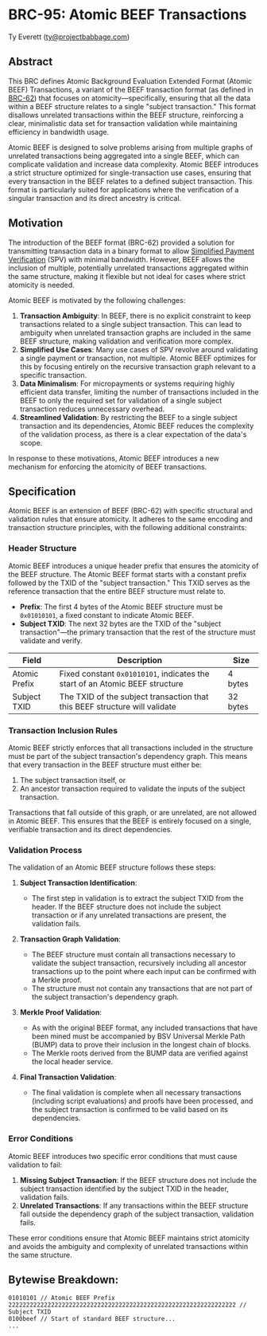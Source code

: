 # BRC-95: Atomic BEEF Transactions

Ty Everett (ty@projectbabbage.com)  

## Abstract

This BRC defines Atomic Background Evaluation Extended Format (Atomic BEEF) Transactions, a variant of the BEEF transaction format (as defined in [BRC-62](./0062.md)) that focuses on atomicity—specifically, ensuring that all the data within a BEEF structure relates to a single "subject transaction." This format disallows unrelated transactions within the BEEF structure, reinforcing a clear, minimalistic data set for transaction validation while maintaining efficiency in bandwidth usage.

Atomic BEEF is designed to solve problems arising from multiple graphs of unrelated transactions being aggregated into a single BEEF, which can complicate validation and increase data complexity. Atomic BEEF introduces a strict structure optimized for single-transaction use cases, ensuring that every transaction in the BEEF relates to a defined subject transaction. This format is particularly suited for applications where the verification of a singular transaction and its direct ancestry is critical.

## Motivation

The introduction of the BEEF format (BRC-62) provided a solution for transmitting transaction data in a binary format to allow [Simplified Payment Verification](./0067.md) (SPV) with minimal bandwidth. However, BEEF allows the inclusion of multiple, potentially unrelated transactions aggregated within the same structure, making it flexible but not ideal for cases where strict atomicity is needed.

Atomic BEEF is motivated by the following challenges:
1. **Transaction Ambiguity**: In BEEF, there is no explicit constraint to keep transactions related to a single subject transaction. This can lead to ambiguity when unrelated transaction graphs are included in the same BEEF structure, making validation and verification more complex.
2. **Simplified Use Cases**: Many use cases of SPV revolve around validating a single payment or transaction, not multiple. Atomic BEEF optimizes for this by focusing entirely on the recursive transaction graph relevant to a specific transaction.
3. **Data Minimalism**: For micropayments or systems requiring highly efficient data transfer, limiting the number of transactions included in the BEEF to only the required set for validation of a single subject transaction reduces unnecessary overhead.
4. **Streamlined Validation**: By restricting the BEEF to a single subject transaction and its dependencies, Atomic BEEF reduces the complexity of the validation process, as there is a clear expectation of the data's scope.

In response to these motivations, Atomic BEEF introduces a new mechanism for enforcing the atomicity of BEEF transactions. 

## Specification

Atomic BEEF is an extension of BEEF (BRC-62) with specific structural and validation rules that ensure atomicity. It adheres to the same encoding and transaction structure principles, with the following additional constraints:

### Header Structure

Atomic BEEF introduces a unique header prefix that ensures the atomicity of the BEEF structure. The Atomic BEEF format starts with a constant prefix followed by the TXID of the "subject transaction." This TXID serves as the reference transaction that the entire BEEF structure must relate to.

- **Prefix**: The first 4 bytes of the Atomic BEEF structure must be `0x01010101`, a fixed constant to indicate Atomic BEEF.
- **Subject TXID**: The next 32 bytes are the TXID of the "subject transaction"—the primary transaction that the rest of the structure must validate and verify.

| Field           | Description                                                                                          | Size           |
|-----------------|------------------------------------------------------------------------------------------------------|----------------|
| Atomic Prefix   | Fixed constant `0x01010101`, indicates the start of an Atomic BEEF structure                          | 4 bytes        |
| Subject TXID    | The TXID of the subject transaction that this BEEF structure will validate                            | 32 bytes       |

### Transaction Inclusion Rules

Atomic BEEF strictly enforces that all transactions included in the structure must be part of the subject transaction's dependency graph. This means that every transaction in the BEEF structure must either be:
1. The subject transaction itself, or
2. An ancestor transaction required to validate the inputs of the subject transaction.

Transactions that fall outside of this graph, or are unrelated, are not allowed in Atomic BEEF. This ensures that the BEEF is entirely focused on a single, verifiable transaction and its direct dependencies.

### Validation Process

The validation of an Atomic BEEF structure follows these steps:

1. **Subject Transaction Identification**: 
    - The first step in validation is to extract the subject TXID from the header. If the BEEF structure does not include the subject transaction or if any unrelated transactions are present, the validation fails.
   
2. **Transaction Graph Validation**:
    - The BEEF structure must contain all transactions necessary to validate the subject transaction, recursively including all ancestor transactions up to the point where each input can be confirmed with a Merkle proof.
    - The structure must not contain any transactions that are not part of the subject transaction's dependency graph.
   
3. **Merkle Proof Validation**:
    - As with the original BEEF format, any included transactions that have been mined must be accompanied by BSV Universal Merkle Path (BUMP) data to prove their inclusion in the longest chain of blocks.
    - The Merkle roots derived from the BUMP data are verified against the local header service.

4. **Final Transaction Validation**:
    - The final validation is complete when all necessary transactions (including script evaluations) and proofs have been processed, and the subject transaction is confirmed to be valid based on its dependencies.

### Error Conditions

Atomic BEEF introduces two specific error conditions that must cause validation to fail:
1. **Missing Subject Transaction**: If the BEEF structure does not include the subject transaction identified by the subject TXID in the header, validation fails.
2. **Unrelated Transactions**: If any transactions within the BEEF structure fall outside the dependency graph of the subject transaction, validation fails.

These error conditions ensure that Atomic BEEF maintains strict atomicity and avoids the ambiguity and complexity of unrelated transactions within the same structure.

## Bytewise Breakdown:

```
01010101 // Atomic BEEF Prefix
2222222222222222222222222222222222222222222222222222222222222222 // Subject TXID
0100beef // Start of standard BEEF structure...
...
```
